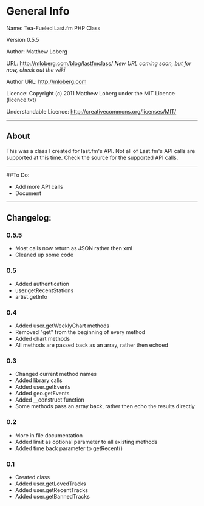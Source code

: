# General Info

Name: Tea-Fueled Last.fm PHP Class

Version 0.5.5

Author: Matthew Loberg

URL: http://mloberg.com/blog/lastfmclass/ *New URL coming soon, but for now, check out the wiki*

Author URL: http://mloberg.com

Licence: Copyright (c) 2011 Matthew Loberg under the MIT Licence (licence.txt)

Understandable Licence: http://creativecommons.org/licenses/MIT/

***

## About

This was a class I created for last.fm's API. Not all of Last.fm's API calls are supported at this time. Check the source for the supported API calls.

***

##To Do:

* Add more API calls
* Document

***

## Changelog:

### 0.5.5

* Most calls now return as JSON rather then xml
* Cleaned up some code

### 0.5

* Added authentication
* user.getRecentStations
* artist.getInfo

### 0.4

* Added user.getWeeklyChart methods
* Removed "get" from the beginning of every method
* Added chart methods
* All methods are passed back as an array, rather then echoed

### 0.3

* Changed current method names
* Added library calls
* Added user.getEvents
* Added geo.getEvents
* Added __construct function
* Some methods pass an array back, rather then echo the results directly

### 0.2

* More in file documentation
* Added limit as optional parameter to all existing methods
* Added time back parameter to getRecent()

### 0.1

* Created class
* Added user.getLovedTracks
* Added user.getRecentTracks
* Added user.getBannedTracks
